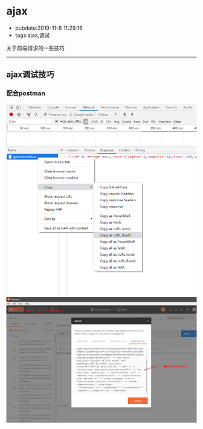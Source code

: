 # ajax

- pubdate:2019-11-8 11:29:16
- tags:ajax,调试

关于前端请求的一些技巧

---------

## ajax调试技巧

### 配合postman

![复制请求信息](./img/copy-request.png)
![复制请求到postman](./img/request-import.png)
